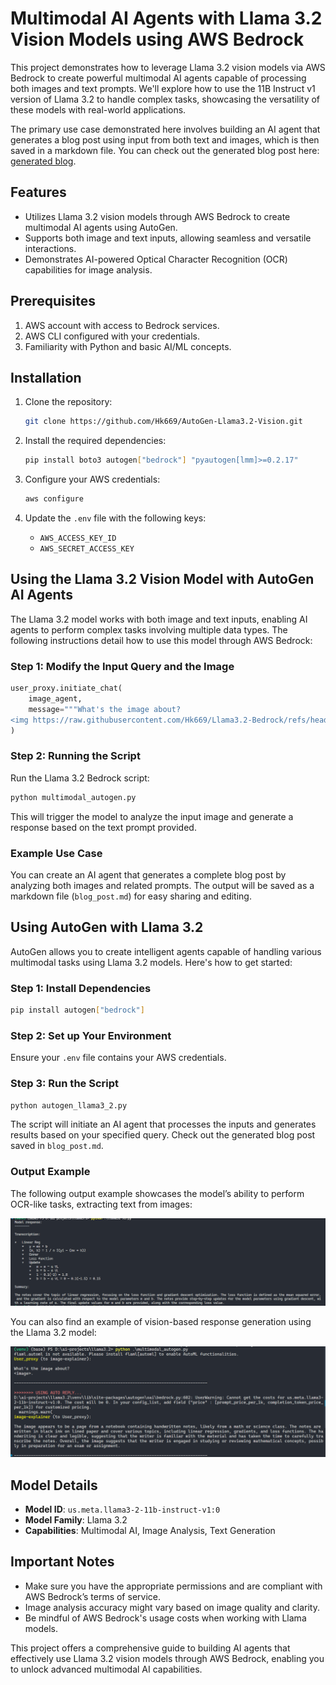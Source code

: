 # Multimodal AI Agents with Llama 3.2 Vision Models using AWS Bedrock

This project demonstrates how to leverage Llama 3.2 vision models via AWS Bedrock to create powerful multimodal AI agents capable of processing both images and text prompts. We'll explore how to use the 11B Instruct v1 version of Llama 3.2 to handle complex tasks, showcasing the versatility of these models with real-world applications.

The primary use case demonstrated here involves building an AI agent that generates a blog post using input from both text and images, which is then saved in a markdown file. You can check out the generated blog post here: [generated blog](./blog_post.md).

## Features

- Utilizes Llama 3.2 vision models through AWS Bedrock to create multimodal AI agents using AutoGen.
- Supports both image and text inputs, allowing seamless and versatile interactions.
- Demonstrates AI-powered Optical Character Recognition (OCR) capabilities for image analysis.

## Prerequisites

1. AWS account with access to Bedrock services.
2. AWS CLI configured with your credentials.
3. Familiarity with Python and basic AI/ML concepts.

## Installation

1. Clone the repository:
   ```bash
   git clone https://github.com/Hk669/AutoGen-Llama3.2-Vision.git
   ```

2. Install the required dependencies:
   ```bash
   pip install boto3 autogen["bedrock"] "pyautogen[lmm]>=0.2.17"
   ```

3. Configure your AWS credentials:
   ```bash
   aws configure
   ```

4. Update the `.env` file with the following keys:
   - `AWS_ACCESS_KEY_ID`
   - `AWS_SECRET_ACCESS_KEY`

## Using the Llama 3.2 Vision Model with AutoGen AI Agents

The Llama 3.2 model works with both image and text inputs, enabling AI agents to perform complex tasks involving multiple data types. The following instructions detail how to use this model through AWS Bedrock:

### Step 1: Modify the Input Query and the Image

```py
user_proxy.initiate_chat(
    image_agent,
    message="""What's the image about?
<img https://raw.githubusercontent.com/Hk669/Llama3.2-Bedrock/refs/heads/main/images/mlnotes-res.png>.""", # update the link of the image
)
```

### Step 2: Running the Script

Run the Llama 3.2 Bedrock script:
```bash
python multimodal_autogen.py
```
This will trigger the model to analyze the input image and generate a response based on the text prompt provided.

### Example Use Case

You can create an AI agent that generates a complete blog post by analyzing both images and related prompts. The output will be saved as a markdown file (`blog_post.md`) for easy sharing and editing.

## Using AutoGen with Llama 3.2

AutoGen allows you to create intelligent agents capable of handling various multimodal tasks using Llama 3.2 models. Here's how to get started:

### Step 1: Install Dependencies
```bash
pip install autogen["bedrock"]
```

### Step 2: Set up Your Environment
Ensure your `.env` file contains your AWS credentials.

### Step 3: Run the Script
```bash
python autogen_llama3_2.py
```

The script will initiate an AI agent that processes the inputs and generates results based on your specified query. Check out the generated blog post saved in `blog_post.md`.

### Output Example

The following output example showcases the model’s ability to perform OCR-like tasks, extracting text from images:

![Model Response](./images/response.png)

You can also find an example of vision-based response generation using the Llama 3.2 model:

![AI Agent Vision Response](./images/res-vision.png)

## Model Details

- **Model ID**: `us.meta.llama3-2-11b-instruct-v1:0`
- **Model Family**: Llama 3.2
- **Capabilities**: Multimodal AI, Image Analysis, Text Generation

## Important Notes

- Make sure you have the appropriate permissions and are compliant with AWS Bedrock’s terms of service.
- Image analysis accuracy might vary based on image quality and clarity.
- Be mindful of AWS Bedrock's usage costs when working with Llama models.

This project offers a comprehensive guide to building AI agents that effectively use Llama 3.2 vision models through AWS Bedrock, enabling you to unlock advanced multimodal AI capabilities.
